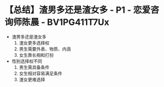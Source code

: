# 【总结】渣男多还是渣女多 - P1 - 恋爱咨询师陈晨 - BV1PG411T7Ux

-   渣男多还是渣女多
    1.  渣女更多选择权
    2.  男生需要外表、物质、内涵
    3.  女生靠长相和打扮
-   性别选择权不同
    1.  男生需具备条件
    2.  女生相对容易满足条件
    3.  渣女更难选择